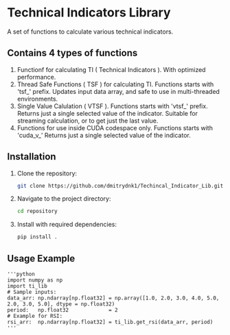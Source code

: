 # Technical Indicators Library

A set of functions to calculate various technical indicators.

## Contains 4 types of functions

1. Functionf for calculating TI ( Technical Indicators ). 
    With optimized performance.
2. Thread Safe Functions ( TSF ) for calculating TI. 
    Functions starts with 'tsf_' prefix. 
    Updates input data array, and safe to use in multi-threaded environments. 
3. Single Value Calulation ( VTSF ). 
    Functions starts with 'vtsf_' prefix. 
    Returns just a single selected value of the indicator. 
    Suitable for streaming calculation, or to get just the last value.
4. Functions for use inside CUDA codespace only. 
    Functions starts with 'cuda_v_' Returns just a single selected value of the indicator.

## Installation

1. Clone the repository:
    ```bash
    git clone https://github.com/dmitrydnk1/Techincal_Indicator_Lib.git    
    ```
2. Navigate to the project directory:
    ```bash
    cd repository
    ```
3. Install with required dependencies:
    ```bash
    pip install .
    ```

## Usage Example

    '''python
    import numpy as np
    import ti_lib
    # Sample inputs:
    data_arr: np.ndarray[np.float32] = np.array([1.0, 2.0, 3.0, 4.0, 5.0, 2.0, 3.0, 5.0], dtype = np.float32)
    period:   np.float32             = 2
    # Example for RSI:
    rsi_arr:  np.ndarray[np.float32] = ti_lib.get_rsi(data_arr, period)
    '''
